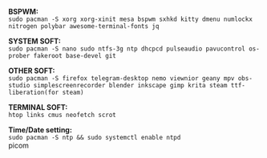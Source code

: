 **BSPWM:**  
`sudo pacman -S xorg xorg-xinit mesa bspwm sxhkd kitty dmenu numlockx nitrogen polybar awesome-terminal-fonts jq`

**SYSTEM SOFT:**  
`sudo pacman -S nano sudo ntfs-3g ntp dhcpcd pulseaudio pavucontrol os-prober fakeroot base-devel git`

**OTHER SOFT:**  
`sudo pacman -S firefox telegram-desktop nemo viewnior geany mpv obs-studio simplescreenrecorder blender inkscape gimp krita steam ttf-liberation(for steam)`

**TERMINAL SOFT:**  
`htop links cmus neofetch scrot`  
  
  
  
**Time/Date setting:**  
`sudo pacman -S ntp && sudo systemctl enable ntpd`  
 picom   